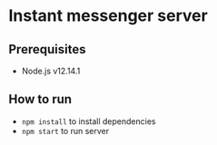# Instant messenger server

## Prerequisites

- Node.js v12.14.1

## How to run

- `npm install` to install dependencies
- `npm start` to run server
